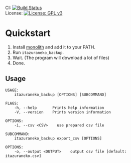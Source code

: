 CI: [![Build Status](https://github.com/Rudo2204/rtend/workflows/CI/badge.svg)](https://github.com/Rudo2204/rtend/actions)\
License: [![License: GPL v3](https://img.shields.io/badge/License-GPLv3-blue.svg)](https://www.gnu.org/licenses/gpl-3.0)

# Quickstart
1. Install [monolith](https://github.com/Y2Z/monolith) and add it to your PATH.
2. Run `itazuraneko_backup`.
3. Wait. (The program will download a lot of files)
4. Done.

## Usage
```
USAGE:
    itazuraneko_backup [OPTIONS] [SUBCOMMAND]

FLAGS:
    -h, --help       Prints help information
    -V, --version    Prints version information

OPTIONS:
    -i, --csv <CSV>    use prepared csv file

SUBCOMMAND:
    itazuraneko_backup export_csv [OPTIONS]

OPTIONS:
    -o, --output <OUTPUT>    output csv file [default: itazuraneko.csv]
```
